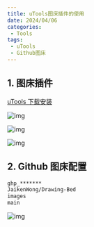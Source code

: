 ```yaml
---
title: uTools图床插件的使用
date: 2024/04/06
categories:
 - Tools
tags:
 - uTools
 - Github图床
---
```


## 1. 图床插件

[uTools 下载安装](https://www.u.tools/download/)

![img](https://cdn.jsdelivr.net/gh/JaikenWong/Drawing-Bed/images/2024-04-06/2fdb924e-f376-11ee-aa4d-02d634b58295.png)

![img](https://cdn.jsdelivr.net/gh/JaikenWong/Drawing-Bed/images/2024-04-06/2ffc482c-f376-11ee-a125-02d634b58295.png)

![img](https://cdn.jsdelivr.net/gh/JaikenWong/Drawing-Bed/images/2024-04-06/30378676-f376-11ee-9fa5-02d634b58295.png)

## 2. Github 图床配置

```bash
ghp_*******
JaikenWong/Drawing-Bed
images
main
```

![img](https://cdn.jsdelivr.net/gh/JaikenWong/Drawing-Bed/images/2024-04-06/30b66d88-f376-11ee-a931-02d634b58295.png)
